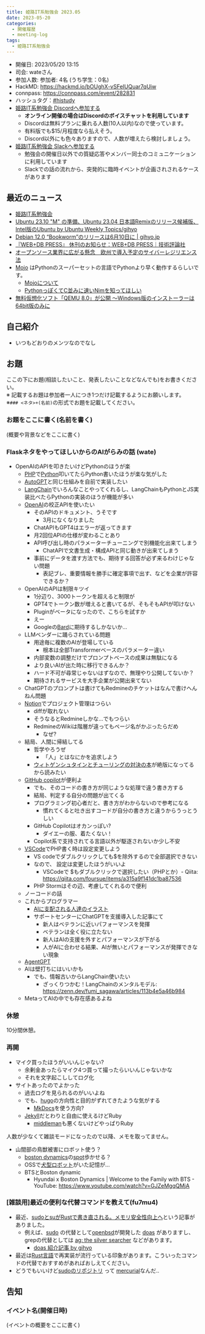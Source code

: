 ```yaml
---
title: 姫路IT系勉強会 2023.05
date: 2023-05-20
categories:
  - 開催履歴
  - meeting-log
tags:
  - 姫路IT系勉強会
---
```



* 開催日: 2023/05/20 13:15
* 司会: wateさん
* 参加人数: 参加者: 4名 (うち学生：0名)
* HackMD: <https://hackmd.io/bOUghX-vSFeIUQuar7qUiw>
* connpass: <https://connpass.com/event/282831>
* ハッシュタグ：[#histudy](https://twitter.com/search?q=%23histudy&src=typd)
* [姫路IT系勉強会 Discordへ参加する](https://discord.gg/rZCeScB)
    * **オンライン開催の場合はDiscordのボイスチャットを利用しています**
    * Discordは無料プランに乗れる人数(10人以内)なので使っています。
    * 有料版でも$15/月程度なら払えそう。
    * Discord以外にも色々ありますので、人数が増えたら検討しましょう。
* [姫路IT系勉強会 Slackへ参加する](https://join.slack.com/t/histudy/shared_invite/zt-ugowinom-ZG0ORhstkrqQGVyjksr_OA)
    * 勉強会の開催日以外での質疑応答やメンバー同士のコミュニケーションに利用しています
    * Slackでの話の流れから、突発的に臨時イベントが企画されされるケースがあります

最近のニュース
-----------------

* [姫路IT系勉強会](https://histudy.jp/)
* [Ubuntu 23.10 "M" の準備、Ubuntu 23.04 日本語Remixのリリース候補版、Intel版のUbuntu by Ubuntu Weekly Topics/gihyo](https://gihyo.jp/admin/clip/01/ubuntu-topics/202304/28)
* [Debian 12.0 “Bookworm”のリリースは6月10日に | gihyo.jp](https://gihyo.jp/article/2023/05/daily-linux-230501)
* [『WEB+DB PRESS』 休刊のお知らせ：WEB+DB PRESS｜技術評論社](https://gihyo.jp/magazine/wdpress/suspended)
* [オープンソース業界に広がる懸念　欧州で導入予定のサイバーレジリエンス法](https://cloud.watch.impress.co.jp/docs/column/infostand/1497776.html)
* [Mojo](https://www.modular.com/mojo) はPythonのスーパーセットの言語でPythonより早く動作するらしいです。
    * [Mojoについて](https://zenn.dev/helloyuki/scraps/70e4bcdef0bc6f)
    * [PythonっぽくてC並みに速いNimを知ってほしい](https://blog.d-a.co.jp/staff/?p=24738)
* [無料仮想化ソフト「QEMU 8.0」が公開 ～Windows版のインストーラーは64bit版のみに](https://forest.watch.impress.co.jp/docs/news/1498675.html)

自己紹介
---------------

* いつもどおりのメンツなのでなし

お題
---------------

ここの下にお題(相談したいこと、発表したいことなどなんでも)をお書きください。  
※ 記載するお題は参加者一人につき1つだけ記載するようにお願いします。  
※`### <ネタ>+(名前)`の形式でお題を記載してください。

### お題をここに書く(名前を書く)

(概要や背景などをここに書く)

### FlaskネタをやってほしいからのAIがらみの話 (wate)

* OpenAIのAPIを叩きたいけどPythonのほうが楽
    * [PHP](https://www.php.net/)で[Python](https://www.python.org/)叩いてたらPython書いたほうが楽な気がした
    * [AutoGPT](https://github.com/Significant-Gravitas/Auto-GPT)と同じ仕組みを自前で実装したい
    * [LangChain](https://github.com/hwchase17/langchain)でいろんなことやってくれるし、LangChainもPythonとJS実装比べたらPythonの実装のほうが機能が多い
    * [OpenAI](https://openai.com/)の校正APIを使いたい
        * そのAPIのドキュメント、うそです
            * 3月になくなりました
        * ChatAPIもGPT4はエラーが返ってきます
        * 月2回位APIの仕様が変わることあり
        * API呼び出し時のパラメーターチューニングで別機能化出来てしまう
            * ChatAPIで文書生成・構成APIと同じ動きが出来てしまう
        * 事前にデータを渡す方法でも、期待する回答が必ず来るわけじゃない問題
            * 表記ブレ、重要情報を勝手に確定事項で出す、などを企業が許容できるか？
    * OpenAIのAPIは制限キツイ
        * 1分辺り、3000トークンを超えると制限が
        * GPT4でトークン数が増えると書いてるが、そもそもAPIが叩けない
        * Pluginがベータになったので、こちらを試すか
        * えー
        * Googleの[Bard](https://bard.google.com/)に期待するしかないか…
    * LLMベンダーに踊らされている問題
        * 用途毎に複数のAIが登場している
            * 根本は全部Transformerベースのパラメーター違い
        * 内部変数の調整だけでプロンプトベースの成果は無駄になる
        * より良いAIが出た時に移行できるんか？
        * ハード不可が尋常じゃないはずなので、無理やり公開してないか？
        * 期待されるサービスを大手企業が公開出来てない
    * ChatGPTのプロンプトは書けてもRedmineのチケットはなんで書けへんねん問題
    * [Notion](https://www.notion.so/ja-jp)でプロジェクト管理はつらい
        * diffが取れない
        * そうなるとRedmineしかな…でもつらい
        * RedmineのWikiは階層が違ってもページ名がかぶったらだめ
            * なぜ?
    * 結局、人間に帰結してる
        * 哲学やろうぜ
            * 「人」とはなにかを追求しよう
        * [ウィトゲンシュタインとチューリングの対決の本](https://www.keisoshobo.co.jp/book/b102870.html)が絶版になってるから読みたい
    * [GitHub copilot](https://docs.github.com/ja/copilot/getting-started-with-github-copilot)が便利よ
        * でも、そのコードの書き方が同じような処理で違う書き方する
        * 結局、判定する自分の問題が出てくる
        * プログラミング初心者だと、書き方がわからないので参考になる
            * 慣れてくると吐き出すコードが自分の書き方と違うからうっとうしい
        * GitHub Copilotはオカンっぽい?
            * ダイエーの服、着たくない！
        * Copilot系で支持されてる言語以外が駆逐されないか少し不安
    * [VSCode](https://azure.microsoft.com/ja-jp/products/visual-studio-code)でPHP書く時は設定変更しよう
        * VS codeでダブルクリックしても$を除外するので全部選択できない
        * なので、 設定は変更したほうがいいよ
            * VSCodeで $もダブルクリックで選択したい（PHPとか）- Qiita: <https://qiita.com/foursue/items/a315a9f141dc1ba87536>
        * PHP Stormはその辺、考慮してくれるので便利
    * ノーコードの話
    * これからプログラマー
        * [AIに支配される人達のイラスト](https://www.irasutoya.com/2016/08/ai.html)
        * サポートセンターにChatGPTを支援導入した記事にて
            * 新人はベテランに近いパフォーマンスを発揮
            * ベテランは全く役に立たない
            * 新人はAIの支援を外すとパフォーマンスが下がる
            * 人がAIに合わせる結果、AIが無いとパフォーマンスが発揮できない現象
    * [AgentGPT](https://agentgpt.reworkd.ai/ja)
    * AIは壁打ちにはいいかも
        * でも、情報古いからLangChain使いたい
            * ざっくりつかむ！LangChainのメンタルモデル: <https://zenn.dev/fumi_sagawa/articles/113b4e5a46b984>
    * MetaってAIの中でも存在感あるよね

### 休憩

10分間休憩。

### 再開

* マイク買ったほうがいいんじゃない?
    * 余剰金あったらマイク4つ買って撮ったらいいんじゃないかな
    * それを文字起こししてログ化
* サイトあったのでよかった
    * 過去ログを見られるのがいいよね
    * でも、[hugo](https://gohugo.io/)の方向性と目的がずれてきたような気がする
        * [MkDocs](https://www.mkdocs.org/)を使う方向?
    * [Jekyll](https://jekyllrb.com/)だとわりと自由に使えるけどRuby
        * [middleman](https://middlemanapp.com/jp/)も悪くないけどやっぱりRuby

人数が少なくて雑談モードになったので以降、メモを取ってません。

* 山間部の鳥獣被害にロボット使う？
    * [boston dynamics](https://www.bostondynamics.com/)の[spot](https://www.bostondynamics.com/products/spot)歩かせる？
    * OSSで[犬型ロボット](http://www.xrobots.co.uk/open-dog-the-open-source-robot/)がいた記憶が...
    * BTSとBoston dynamic
        * Hyundai x Boston Dynamics | Welcome to the Family with BTS - YouTube: <https://www.youtube.com/watch?v=GJZeMgqQMjA>

### [雑談用]最近の便利な代替コマンドを教えて(fu7mu4)

* 最近、[sudoとsuがRustで書き直される。メモリ安全性向上へ][]という記事がありました。
    * 例えば、[sudo][] の代替として[openbsd][]が開発した [doas][] がありますし、grepの代替としては [ag: the silver searcher][] などがあります。
        * [doas 紹介記事 by gihyo][]
* 最近は[Rust言語][]で再実装が流行っている印象があります。こういったコマンドの代替でおすすめがあればおしえてください。
* どうでもいいけど[sudoのリポジトリ][] って [mercurial][]なんだ..

[sudoとsuがRustで書き直される。メモリ安全性向上へ]: https://pc.watch.impress.co.jp/docs/news/1498034.html
[sudo]: https://www.sudo.ws/repos/sudo
[openbsd]: https://www.openbsd.org/
[doas]: https://man.openbsd.org/doas
[doas 紹介記事 by gihyo]: https://gihyo.jp/admin/serial/01/bsd-yomoyama/0025
[ag: the silver searcher]: https://geoff.greer.fm/ag/
[Rust言語]: https://www.rust-lang.org/ja
[sudoのリポジトリ]: https://www.sudo.ws/repos/sudo
[mercurial]: https://www.mercurial-scm.org/

告知
---------------

### イベント名(開催日時)

(イベントの概要をここに書く)
